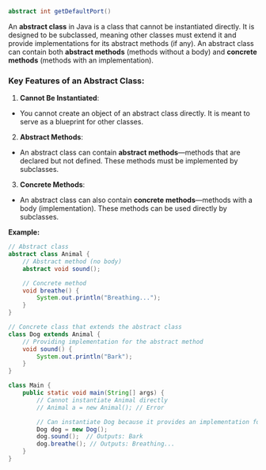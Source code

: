 ```java
abstract int getDefaultPort()
```

An **abstract class** in Java is a class that cannot be instantiated directly. It is designed to be subclassed, meaning other classes must extend it and provide implementations for its abstract methods (if any). An abstract class can contain both **abstract methods** (methods without a body) and **concrete methods** (methods with an implementation).

### Key Features of an Abstract Class:

1. **Cannot Be Instantiated**:

- You cannot create an object of an abstract class directly. It is meant to serve as a blueprint for other classes.

2. **Abstract Methods**:

- An abstract class can contain **abstract methods**—methods that are declared but not defined. These methods must be implemented by subclasses.

3. **Concrete Methods**:

- An abstract class can also contain **concrete methods**—methods with a body (implementation). These methods can be used directly by subclasses.

**Example:**
```java
// Abstract class
abstract class Animal {
    // Abstract method (no body)
    abstract void sound();

    // Concrete method
    void breathe() {
        System.out.println("Breathing...");
    }
}

// Concrete class that extends the abstract class
class Dog extends Animal {
    // Providing implementation for the abstract method
    void sound() {
        System.out.println("Bark");
    }
}

class Main {
    public static void main(String[] args) {
        // Cannot instantiate Animal directly
        // Animal a = new Animal(); // Error

        // Can instantiate Dog because it provides an implementation for the abstract method
        Dog dog = new Dog();
        dog.sound();  // Outputs: Bark
        dog.breathe(); // Outputs: Breathing...
    }
}
```